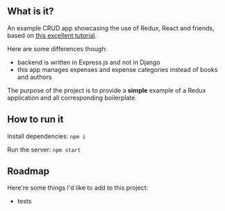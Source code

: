 
## What is it?

An example CRUD app showcasing the use of Redux, React and friends, based on [this excellent tutorial](http://spapas.github.io/2016/03/02/react-redux-tutorial/).

Here are some differences though:

- backend is written in Express.js and not in Django
- this app manages expenses and expense categories instead of books and authors 

The purpose of the project is to provide a **simple** example of a Redux application and all corresponding boilerplate. 

## How to run it


Install dependencies:
``npm i`` 

Run the server:
``npm start``


## Roadmap

Here're some things I'd like to add to this project:

- tests